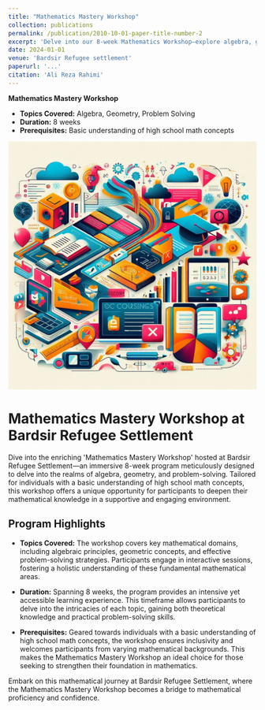 ```yaml
---
title: "Mathematics Mastery Workshop"
collection: publications
permalink: /publication/2010-10-01-paper-title-number-2
excerpt: 'Delve into our 8-week Mathematics Workshop—explore algebra, geometry, and problem-solving with basic high school math knowledge.'
date: 2024-01-01
venue: 'Bardsir Refugee settlement'
paperurl: '...'
citation: 'Ali Reza Rahimi'
---
```

**Mathematics Mastery Workshop**

- **Topics Covered:** Algebra, Geometry, Problem Solving
- **Duration:** 8 weeks
- **Prerequisites:** Basic understanding of high school math concepts

![Alt Text](/images/course.jpg)

# Mathematics Mastery Workshop at Bardsir Refugee Settlement

Dive into the enriching 'Mathematics Mastery Workshop' hosted at Bardsir Refugee Settlement—an immersive 8-week program meticulously designed to delve into the realms of algebra, geometry, and problem-solving. Tailored for individuals with a basic understanding of high school math concepts, this workshop offers a unique opportunity for participants to deepen their mathematical knowledge in a supportive and engaging environment.

## Program Highlights

- **Topics Covered:** The workshop covers key mathematical domains, including algebraic principles, geometric concepts, and effective problem-solving strategies. Participants engage in interactive sessions, fostering a holistic understanding of these fundamental mathematical areas.

- **Duration:** Spanning 8 weeks, the program provides an intensive yet accessible learning experience. This timeframe allows participants to delve into the intricacies of each topic, gaining both theoretical knowledge and practical problem-solving skills.

- **Prerequisites:** Geared towards individuals with a basic understanding of high school math concepts, the workshop ensures inclusivity and welcomes participants from varying mathematical backgrounds. This makes the Mathematics Mastery Workshop an ideal choice for those seeking to strengthen their foundation in mathematics.

Embark on this mathematical journey at Bardsir Refugee Settlement, where the Mathematics Mastery Workshop becomes a bridge to mathematical proficiency and confidence.
